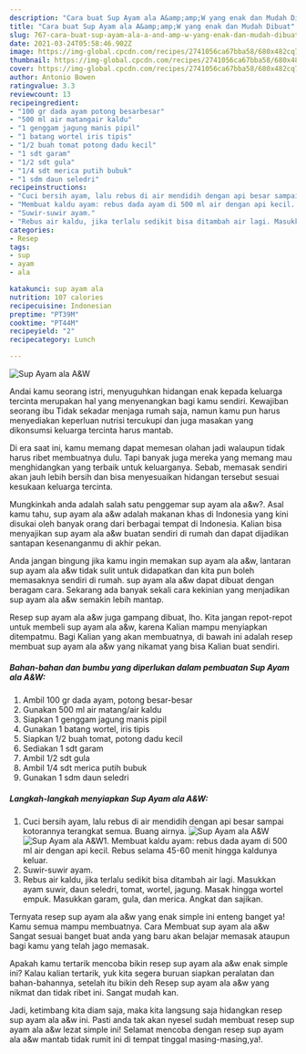 ```yaml
---
description: "Cara buat Sup Ayam ala A&amp;amp;W yang enak dan Mudah Dibuat"
title: "Cara buat Sup Ayam ala A&amp;amp;W yang enak dan Mudah Dibuat"
slug: 767-cara-buat-sup-ayam-ala-a-and-amp-w-yang-enak-dan-mudah-dibuat
date: 2021-03-24T05:58:46.902Z
image: https://img-global.cpcdn.com/recipes/2741056ca67bba58/680x482cq70/sup-ayam-ala-aw-foto-resep-utama.jpg
thumbnail: https://img-global.cpcdn.com/recipes/2741056ca67bba58/680x482cq70/sup-ayam-ala-aw-foto-resep-utama.jpg
cover: https://img-global.cpcdn.com/recipes/2741056ca67bba58/680x482cq70/sup-ayam-ala-aw-foto-resep-utama.jpg
author: Antonio Bowen
ratingvalue: 3.3
reviewcount: 13
recipeingredient:
- "100 gr dada ayam potong besarbesar"
- "500 ml air matangair kaldu"
- "1 genggam jagung manis pipil"
- "1 batang wortel iris tipis"
- "1/2 buah tomat potong dadu kecil"
- "1 sdt garam"
- "1/2 sdt gula"
- "1/4 sdt merica putih bubuk"
- "1 sdm daun seledri"
recipeinstructions:
- "Cuci bersih ayam, lalu rebus di air mendidih dengan api besar sampai kotorannya terangkat semua. Buang airnya."
- "Membuat kaldu ayam: rebus dada ayam di 500 ml air dengan api kecil. Rebus selama 45-60 menit hingga kaldunya keluar."
- "Suwir-suwir ayam."
- "Rebus air kaldu, jika terlalu sedikit bisa ditambah air lagi. Masukkan ayam suwir, daun seledri, tomat, wortel, jagung. Masak hingga wortel empuk. Masukkan garam, gula, dan merica. Angkat dan sajikan."
categories:
- Resep
tags:
- sup
- ayam
- ala

katakunci: sup ayam ala 
nutrition: 107 calories
recipecuisine: Indonesian
preptime: "PT39M"
cooktime: "PT44M"
recipeyield: "2"
recipecategory: Lunch

---
```



![Sup Ayam ala A&amp;W](https://img-global.cpcdn.com/recipes/2741056ca67bba58/680x482cq70/sup-ayam-ala-aw-foto-resep-utama.jpg)

Andai kamu seorang istri, menyuguhkan hidangan enak kepada keluarga tercinta merupakan hal yang menyenangkan bagi kamu sendiri. Kewajiban seorang ibu Tidak sekadar menjaga rumah saja, namun kamu pun harus menyediakan keperluan nutrisi tercukupi dan juga masakan yang dikonsumsi keluarga tercinta harus mantab.

Di era  saat ini, kamu memang dapat memesan olahan jadi walaupun tidak harus ribet membuatnya dulu. Tapi banyak juga mereka yang memang mau menghidangkan yang terbaik untuk keluarganya. Sebab, memasak sendiri akan jauh lebih bersih dan bisa menyesuaikan hidangan tersebut sesuai kesukaan keluarga tercinta. 



Mungkinkah anda adalah salah satu penggemar sup ayam ala a&amp;w?. Asal kamu tahu, sup ayam ala a&amp;w adalah makanan khas di Indonesia yang kini disukai oleh banyak orang dari berbagai tempat di Indonesia. Kalian bisa menyajikan sup ayam ala a&amp;w buatan sendiri di rumah dan dapat dijadikan santapan kesenanganmu di akhir pekan.

Anda jangan bingung jika kamu ingin memakan sup ayam ala a&amp;w, lantaran sup ayam ala a&amp;w tidak sulit untuk didapatkan dan kita pun boleh memasaknya sendiri di rumah. sup ayam ala a&amp;w dapat dibuat dengan beragam cara. Sekarang ada banyak sekali cara kekinian yang menjadikan sup ayam ala a&amp;w semakin lebih mantap.

Resep sup ayam ala a&amp;w juga gampang dibuat, lho. Kita jangan repot-repot untuk membeli sup ayam ala a&amp;w, karena Kalian mampu menyiapkan ditempatmu. Bagi Kalian yang akan membuatnya, di bawah ini adalah resep membuat sup ayam ala a&amp;w yang nikamat yang bisa Kalian buat sendiri.

<!--inarticleads1-->

##### Bahan-bahan dan bumbu yang diperlukan dalam pembuatan Sup Ayam ala A&amp;W:

1. Ambil 100 gr dada ayam, potong besar-besar
1. Gunakan 500 ml air matang/air kaldu
1. Siapkan 1 genggam jagung manis pipil
1. Gunakan 1 batang wortel, iris tipis
1. Siapkan 1/2 buah tomat, potong dadu kecil
1. Sediakan 1 sdt garam
1. Ambil 1/2 sdt gula
1. Ambil 1/4 sdt merica putih bubuk
1. Gunakan 1 sdm daun seledri




<!--inarticleads2-->

##### Langkah-langkah menyiapkan Sup Ayam ala A&amp;W:

1. Cuci bersih ayam, lalu rebus di air mendidih dengan api besar sampai kotorannya terangkat semua. Buang airnya.
<img src="https://img-global.cpcdn.com/steps/c30bbcd5624827fc/160x128cq70/sup-ayam-ala-aw-langkah-memasak-1-foto.jpg" alt="Sup Ayam ala A&amp;W"><img src="https://img-global.cpcdn.com/steps/02094d461999648a/160x128cq70/sup-ayam-ala-aw-langkah-memasak-1-foto.jpg" alt="Sup Ayam ala A&amp;W">1. Membuat kaldu ayam: rebus dada ayam di 500 ml air dengan api kecil. Rebus selama 45-60 menit hingga kaldunya keluar.
1. Suwir-suwir ayam.
1. Rebus air kaldu, jika terlalu sedikit bisa ditambah air lagi. Masukkan ayam suwir, daun seledri, tomat, wortel, jagung. Masak hingga wortel empuk. Masukkan garam, gula, dan merica. Angkat dan sajikan.




Ternyata resep sup ayam ala a&amp;w yang enak simple ini enteng banget ya! Kamu semua mampu membuatnya. Cara Membuat sup ayam ala a&amp;w Sangat sesuai banget buat anda yang baru akan belajar memasak ataupun bagi kamu yang telah jago memasak.

Apakah kamu tertarik mencoba bikin resep sup ayam ala a&amp;w enak simple ini? Kalau kalian tertarik, yuk kita segera buruan siapkan peralatan dan bahan-bahannya, setelah itu bikin deh Resep sup ayam ala a&amp;w yang nikmat dan tidak ribet ini. Sangat mudah kan. 

Jadi, ketimbang kita diam saja, maka kita langsung saja hidangkan resep sup ayam ala a&amp;w ini. Pasti anda tak akan nyesel sudah membuat resep sup ayam ala a&amp;w lezat simple ini! Selamat mencoba dengan resep sup ayam ala a&amp;w mantab tidak rumit ini di tempat tinggal masing-masing,ya!.

